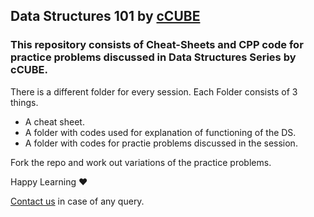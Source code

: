 ## Data Structures 101 by [cCUBE](https://twitter.com/ccube_itmbu)

### This repository consists of Cheat-Sheets and CPP code for practice problems discussed in Data Structures Series by cCUBE.

There is a different folder for every session. Each Folder consists of 3 things.
- A cheat sheet.
- A folder with codes used for explanation of functioning of the DS.
- A folder with codes for practie problems discussed in the session.

Fork the repo and work out variations of the practice problems.  

Happy Learning ❤

[Contact us](mailto:monanira@gmail.com) in case of any query.
